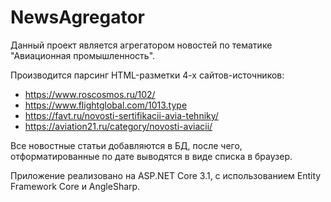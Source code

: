 # NewsAgregator
Данный проект является агрегатором новостей по тематике "Авиационная промышленность".

Производится парсинг HTML-разметки 4-х сайтов-источников:
* https://www.roscosmos.ru/102/
* https://www.flightglobal.com/1013.type
* https://favt.ru/novosti-sertifikacii-avia-tehniky/
* https://aviation21.ru/category/novosti-aviacii/

Все новостные статьи добавляются в БД, после чего, отформатированные по дате выводятся в виде списка в браузер.

Приложение реализовано на ASP.NET Core 3.1, с использованием Entity Framework Core и AngleSharp.
